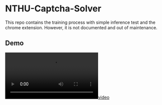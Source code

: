 # NTHU-Captcha-Solver
This repo contains the training process with simple inference test and the chrome extension. However, it is not documented and out of maintenance.

## Demo
[![video](https://raw.githubusercontent.com/Wendell-Lin/NTHU-Captcha-Solver/main/demo.mkv)](https://raw.githubusercontent.com/Wendell-Lin/NTHU-Captcha-Solver/main/demo.mkv)
